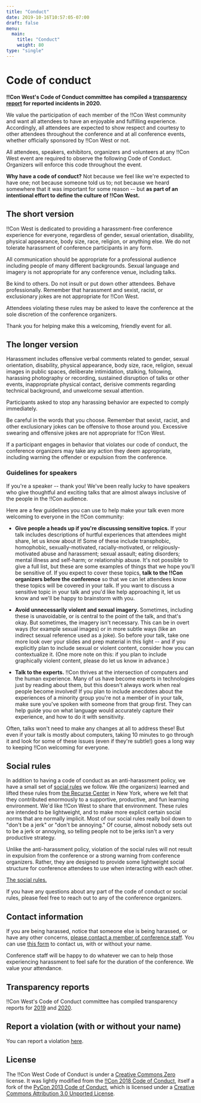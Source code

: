 ```yaml
---
title: "Conduct"
date: 2019-10-16T10:57:05-07:00
draft: false
menu:
  main:
    title: "Conduct"
    weight: 80
type: "single"
---
```


# Code of conduct

**!!Con West's Code of Conduct committee has compiled a [transparency
report](/conduct-transparency) for reported incidents in 2020.**

We value the participation of each member of the !!Con West community and want all
attendees to have an enjoyable and fulfilling experience. Accordingly, all
attendees are expected to show respect and courtesy to other attendees
throughout the conference and at all conference events, whether officially
sponsored by !!Con West or not.

All attendees, speakers, exhibitors, organizers and volunteers at any !!Con West
event are required to observe the following Code of Conduct. Organizers will
enforce this code throughout the event.

**Why have a code of conduct?** Not because we feel like we're expected to have
one; not because someone told us to; not because we heard somewhere that it was
important for some reason -- but **as part of an intentional effort to define
the culture of !!Con West.**

## The short version

!!Con West is dedicated to providing a harassment-free conference experience for
everyone, regardless of gender, sexual orientation, disability, physical
appearance, body size, race, religion, or anything else. We do not tolerate
harassment of conference participants in any form.

All communication should be appropriate for a professional audience including
people of many different backgrounds. Sexual language and imagery is not
appropriate for any conference venue, including talks.

Be kind to others. Do not insult or put down other attendees. Behave
professionally. Remember that harassment and sexist, racist, or exclusionary
jokes are not appropriate for !!Con West.

Attendees violating these rules may be asked to leave the conference at the sole
discretion of the conference organizers.

Thank you for helping make this a welcoming, friendly event for all.

## The longer version

Harassment includes offensive verbal comments related to gender, sexual
orientation, disability, physical appearance, body size, race, religion, sexual
images in public spaces, deliberate intimidation, stalking, following, harassing
photography or recording, sustained disruption of talks or other events,
inappropriate physical contact, derisive comments regarding technical
background, and unwelcome sexual attention.

Participants asked to stop any harassing behavior are expected to comply
immediately.

Be careful in the words that you choose. Remember that sexist, racist, and other
exclusionary jokes can be offensive to those around you. Excessive swearing and
offensive jokes are not appropriate for !!Con West.

If a participant engages in behavior that violates our code of conduct,
the conference organizers may take any action they deem appropriate, including
warning the offender or expulsion from the conference.

### Guidelines for speakers

If you're a speaker -- thank you!  We've been really lucky to have speakers
who give thoughtful and exciting talks that are almost always inclusive of
the people in the !!Con audience.

Here are a few guidelines you can use to help make your talk even more
welcoming to everyone in the !!Con community:

* **Give people a heads up if you're discussing sensitive topics.**  If your
  talk includes descriptions of hurtful experiences that attendees might
  share, let us know about it!  Some of these include transphobic,
  homophobic, sexually-motivated, racially-motivated, or
  religiously-motivated abuse and harassment; sexual assault; eating
  disorders; mental illness and self-harm; or relationship abuse.  It's not
  possible to give a full list, but these are some examples of things that
  we hope you'll be sensitive of.  If you expect to cover these topics, **talk
  to the !!Con organizers before the conference** so that we can let attendees
  know these topics will be covered in your talk.  If you want to discuss a
  sensitive topic in your talk and you'd like help approaching it, let us
  know and we'll be happy to brainstorm with you.

* **Avoid unnecessarily violent and sexual imagery.**  Sometimes, including
  these is unavoidable, or is central to the point of the talk, and that's
  okay.  But sometimes, the imagery isn't necessary.  This can be in overt
  ways (for example sexual images) or in more subtle ways (like an indirect
  sexual reference used as a joke).  So before your talk, take one more look
  over your slides and prep material in this light -- and if you explicitly
  plan to include sexual or violent content, consider how you can
  contextualize it.  (One more note on this: if you plan to include
  graphically violent content, please do let us know in advance.)

* **Talk to the experts.**  !!Con thrives at the intersection of computers
  and the human experience.  Many of us have become experts in technologies
  just by reading about them, but this doesn't always work when real people
  become involved!  If you plan to include anecdotes about the experiences
  of a minority group you're not a member of in your talk, make sure you've
  spoken with someone from that group first.  They can help guide you on
  what language would accurately capture their experience, and how to do it
  with sensitivity.

Often, talks won't need to make any changes at all to address these!  But
even if your talk is mostly about computers, taking 10 minutes to go through
it and look for some of these issues (even if they're subtle!) goes a long
way to keeping !!Con welcoming for everyone.

## Social rules

In addition to having a code of conduct as an anti-harassment policy, we have a
small set of [social rules](https://www.recurse.com/manual#sub-sec-social-rules)
we follow. We (the organizers) learned and lifted these rules from [the Recurse
Center](https://www.recurse.com/) in New York, where we felt that they
contributed enormously to a supportive, productive, and fun learning
environment. We'd like !!Con West to share that environment. These rules are
intended to be lightweight, and to make more explicit certain social norms that
are normally implicit. Most of our social rules really boil down to "don't be a
jerk" or "don't be annoying." Of course, almost nobody sets out to be a jerk or
annoying, so telling people not to be jerks isn't a very productive strategy.

Unlike the anti-harassment policy, violation of the social rules will not result
in expulsion from the conference or a strong warning from conference organizers.
Rather, they are designed to provide some lightweight social structure for
conference attendees to use when interacting with each other.

[The social rules.](https://www.recurse.com/manual#sub-sec-social-rules)

If you have any questions about any part of the code of conduct or social rules,
please feel free to reach out to any of the conference organizers.

## Contact information

If you are being harassed, notice that someone else is being harassed, or have
any other concerns, [please contact a member of conference
staff](mailto:west-2020@exclamation.foundation). You can use [this form](https://forms.gle/voRRAKdmA2LcrLHz5) 
to contact us, with or without your name.

Conference staff will be happy to do whatever we can to help those experiencing
harassment to feel safe for the duration of the conference. We value your
attendance.

## Transparency reports

!!Con West's Code of Conduct committee has compiled transparency reports for
[2019](/2019/conduct-transparency) and [2020](/conduct-transparency).

## Report a violation (with or without your name)

You can report a violation [here](https://forms.gle/voRRAKdmA2LcrLHz5).

## License

<!-- TODO: generalize this to the !F Code of Conduct -->

The !!Con West Code of Conduct is under a [Creative Commons
Zero](http://creativecommons.org/about/cc0) license. It was lightly modified
from the [!!Con 2018 Code of Conduct](http://bangbangcon.com/conduct.html),
itself a fork of the [PyCon 2013 Code of
Conduct](https://us.pycon.org/2013/about/code-of-conduct/), which is licensed
under a [Creative Commons Attribution 3.0 Unported
License](http://creativecommons.org/licenses/by/3.0/).

